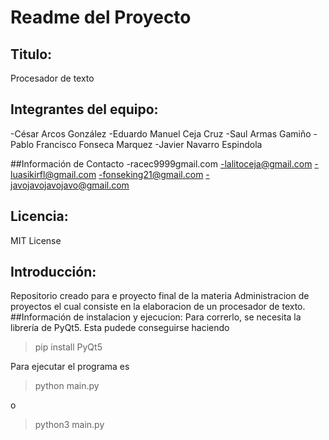 # Readme del Proyecto
## Titulo:
Procesador de texto 

## Integrantes del equipo:
-César Arcos González 
-Eduardo Manuel Ceja Cruz 
-Saul Armas Gamiño
-Pablo Francisco Fonseca Marquez
-Javier Navarro Espindola

##Información de Contacto 
-racec9999gmail.com
-lalitoceja@gmail.com
-luasikirfl@gmail.com
-fonseking21@gmail.com
-javojavojavojavo@gmail.com

## Licencia:
MIT License

## Introducción: 
Repositorio creado para e proyecto final de la materia Administracion de proyectos el cual consiste en la elaboracion de un procesador de texto.
##Información de instalacion y ejecucion:
 Para correrlo, se necesita la librería de PyQt5. Esta pudede conseguirse haciendo
 > pip install PyQt5

Para ejecutar el programa es

> python main.py

o

>python3 main.py
